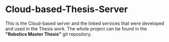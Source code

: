 # Cloud-based-Thesis-Server
This is the Cloud-based server and the linked services that were developed and used in the Thesis work.
The whole project can be found in the **"Robotics Master Thesis"** git repository.

